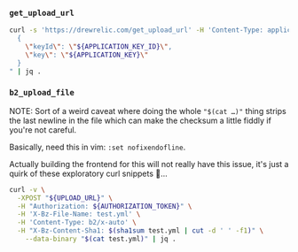 ### `get_upload_url`

```sh
curl -s 'https://drewrelic.com/get_upload_url' -H 'Content-Type: application/json' -d "
  {
    \"keyId\": \"${APPLICATION_KEY_ID}\",
    \"key\": \"${APPLICATION_KEY}\"
  }
" | jq .
```

### `b2_upload_file`

NOTE: Sort of a weird caveat where doing the whole `"$(cat …)"` thing strips
the last newline in the file which can make the checksum a little fiddly if
you're not careful.

Basically, need this in vim: `:set nofixendofline`.

Actually building the frontend for this will not really have this issue, it's
just a quirk of these exploratory curl snippets 🤷…

```sh
curl -v \
  -XPOST "${UPLOAD_URL}" \
  -H "Authorization: ${AUTHORIZATION_TOKEN}" \
  -H 'X-Bz-File-Name: test.yml' \
  -H 'Content-Type: b2/x-auto' \
  -H "X-Bz-Content-Sha1: $(sha1sum test.yml | cut -d ' ' -f1)" \
	--data-binary "$(cat test.yml)" | jq .
```

